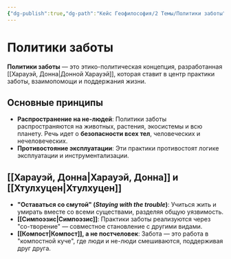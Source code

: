 ```yaml
---
{"dg-publish":true,"dg-path":"Кейс Геофилософия/2 Темы/Политики заботы","permalink":"/kejs-geofilosofiya/2-temy/politiki-zaboty/","dgShowLocalGraph":true}
---
```


# Политики заботы

**Политики заботы** — это этико-политическая концепция, разработанная [[Харауэй, Донна\|Донной Харауэй]], которая ставит в центр практики заботы, взаимопомощи и поддержания жизни.

## Основные принципы
- **Распространение на не-людей**: Политики заботы распространяются на животных, растения, экосистемы и всю планету. Речь идет о **безопасности всех тел**, человеческих и нечеловеческих.
- **Противостояние эксплуатации**: Эти практики противостоят логике эксплуатации и инструментализации.

## [[Харауэй, Донна\|Харауэй, Донна]] и [[Хтулхуцен\|Хтулхуцен]]
- **"Оставаться со смутой" (*Staying with the trouble*)**: Учиться жить и умирать вместе со всеми существами, разделяя общую уязвимость.
- **[[Симпоэзис\|Симпоэзис]]**: Практики заботы реализуются через "со-творение" — совместное становление с другими видами.
- **[[Компост\|Компост]], а не постчеловек**: Забота — это работа в "компостной куче", где люди и не-люди смешиваются, поддерживая друг друга.
